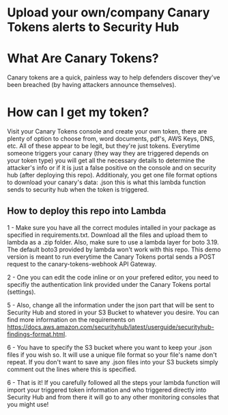 # Upload your own/company Canary Tokens alerts to Security Hub

# What Are Canary Tokens?

Canary tokens are a quick, painless way to help defenders discover they've been breached (by having attackers announce themselves).

# How can I get my token?

Visit your Canary Tokens console and create your own token, there are plenty of option to choose from, word documents, pdf's, AWS Keys, DNS, etc. All of these appear to be legit, but they're just tokens. Everytime someone triggers your canary (they way they are triggered depends on your token type) you will get all the necessary details to determine the attacker's info or if it is just a false positive on the console and on security hub (after deploying this repo). Additionaly, you get one file format options to download your canary's data: .json this is what this lambda function sends to security hub when the token is triggered.

## How to deploy this repo into Lambda

1 - Make sure you have all the correct modules intalled in your package as specified in requirements.txt. Download all the files and upload them to lambda as a .zip folder. Also, make sure to use a lambda layer for boto 3.19. The default boto3 provided by lambda won't work with this repo. This demo version is meant to run everytime the Canary Tokens portal sends a POST request to the canary-tokens-webhook API Gateway.

2 - One you can edit the code inline or on your prefered editor, you need to specifiy the authentication link provided under the Canary Tokens portal (settings).

5 - Also, change all the information under the json part that will be sent to Security Hub and stored in your S3 Bucket to whatever you desire. You can find more information on the requirements on https://docs.aws.amazon.com/securityhub/latest/userguide/securityhub-findings-format.html.

6 - You have to specify the S3 bucket where you want to keep your .json files if you wish so. It will use a unique file format so your file's name don't repeat. If you don't want to save any .json files into your S3 buckets simply comment out the lines where this is specified.

6 - That is it! If you carefully followed all the steps your lambda function will import your triggered token information and who triggered directly into Security Hub and from there it will go to any other monitoring consoles that you might use!
